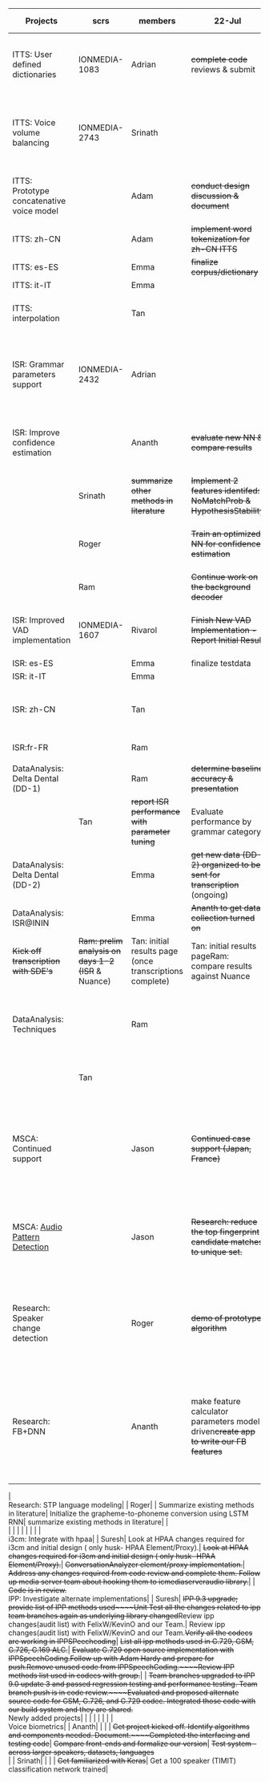 **Projects**| **scrs**| **members**| **22-Jul**| **5-Aug**| ~~**19-Aug  **~~ **26-Aug**| **9-Sep**| **23-Sep**| **30-Sep**  
---|---|---|---|---|---|---|---|---  
ITTS: User defined dictionaries | IONMEDIA-1083| Adrian| ~~complete code~~ reviews & submit| ~~address issues found in review~~ & submit|  | Fix bug reported in code-review|  | ~~Code review with new SsmlEntry (icmediaserver) and needed i3tts changes~~  
ITTS: Voice volume balancing| IONMEDIA-2743| Srinath|  |  | ~~Identify a strategy, methods that need to be changed and start code changes.~~| ~~Complete review~~ and submit code changes|  |    
ITTS: Prototype concatenative voice model|  | Adam| ~~conduct design discussion & document~~| ~~hash out concatenative model design~~[LINK](https://confluence.inin.com/display/~Adam.Paugh/Concatenative+ITTS+voice)| ~~begin implemenation of concatenative model~~|  Complete basic concatenative model builder| ~~Complete basic concatenative model builder~~| ~~Add features to concatenative model builder~~  
ITTS: zh-CN|  | Adam| ~~implement word tokenization for zh-CN ITTS~~| ~~zh-CN tokenizer support~~| ~~zh-CN tokenizer support~~| ~~zh-CN tokenizer support~~| ~~zh-CN tokenizer support~~| ~~zh-CN tokenizer support~~  
ITTS: es-ES|  | Emma| ~~finalize corpus/dictionary~~|   |  | CAD syntax upgrades| ~~CAD syntax upgrades~~|     
ITTS: it-IT|  | Emma|  |  |  |  |  |    
ITTS: interpolation|  | Tan|  | analysis of interpolation issue: how the MCEPs affect the spectrum|  |  |  |    
 |  |  |  |  |  |  |  |    
ISR: Grammar parameters support| IONMEDIA-2432| Adrian|  | ~~analyze the requirements and clarify the scope~~~~evaluate the code changes that need to be done~~| ~~Identify a list of parameters and grammars where this feature will be supported~~|   |  |    
ISR: Improve confidence estimation|  | Ananth| ~~evaluate new NN & compare results~~| ~~Work with Srinath/Ram on coding up new features and creating dataset for training~~|   | ~~Complete & submit code changes in review~~|  | ~~Study features' behavior under simple v/s complex grammar conditions~~  
 |  | Srinath| ~~summarize other methods in literature~~| ~~Implement 2 features identifed: NoMatchProb & HypothesisStability~~|  |  |  |    
 |  | Roger|  | ~~Train an optimized NN for confidence estimation~~| ~~Identify the best feature set and redo the parameter optimization~~|  Continue to support model building if the dataset is available|  |    
 |  | Ram|  | ~~Continue work on the background decoder~~|   |  |  |    
ISR: Improved VAD implementation| IONMEDIA-1607| Rivarol| ~~Finish New VAD Implementation - Report Initial Result~~| ~~Re-implement sensitivity for CepstrumVAD~~| ~~Investigate Keras for DNN based VAD~~  | Address comments in code-review & submit~~Error analysis of NN-VAD with transient noises~~|   |    
ISR: es-ES|  | Emma| finalize testdata|  |  |  |  |    
ISR: it-IT|  | Emma|  |  |  |  |  |    
ISR: zh-CN|  | Tan|  | Test character-based grammarTest asr benchmarks w character-based model| ~~asr grammar testing~~|  asr benchmarks|  |    
ISR:fr-FR|  | Ram|  |  |  | asr benchmarks| asr benchmarks|    
 |  |  |  |  |  |  |  |    
DataAnalysis: Delta Dental (DD-1)|  | Ram| ~~determine baseline accuracy & presentation~~|  |  |  | Ram: Error Category Analysis|    
 |  | Tan| ~~report ISR performance with parameter tuning~~|  Evaluate performance by grammar category| ~~Evaluate performance by grammar category~~|   | Emma: Error Category Analysis|    
DataAnalysis: Delta Dental (DD-2)|  | Emma| ~~get new data (DD-2) organized to be sent for transcription~~ (ongoing)| Kick off transcription with LionBridge| Kick off transcription with LionBridge|  |  |    
DataAnalysis: ISR@ININ|  | Emma| ~~Ananth to get data collection turned on~~| ~~Ongoing data collection;~~  
~~Kick off transcription with SDE's~~| ~~Ram: prelim analysis on days 1-2 (ISR~~ & Nuance)| Tan: initial results page (once transcriptions complete)| Tan: initial results pageRam: compare results against Nuance|    
DataAnalysis: Techniques|  | Ram|  | Literature survey on choosing training data when no transcription;~~Draft initial suite of scripts for prepping initial data/results~~| ~~Signal to Noise Ratio Tool~~  | ~~Ram: check in tools~~|   |    
 |  | Tan|  |  | ~~Timeout 'silence' Detector Tool~~|   | check in timeout 'silence' detector tool|    
 |  |  |  |  |  |  |  |    
MSCA: Continued support|  | Jason| ~~Continued case support (Japan, France)~~| ~~Continued case support (US, Japan, France)~~| ~~Continued case support (France, Japan, Brazil, LATAM PC)~~| ~~Continued case support, research[IONMEDIA-2796](https://devjira.inin.com/browse/IONMEDIA-2796)~~| ~~Continued case support,~~ implementation of [IONMEDIA-2796](https://devjira.inin.com/browse/IONMEDIA-2796) (pushed to Q4 since it's more complex and has many existing issues)| ~~Continued case support~~  
MSCA: [Audio Pattern Detection](https://confluence.inin.com/display/~Jason.McDowell/Audio+Pattern+Detection)|  | Jason| ~~Research: reduce the top fingerprint candidate matches to unique set.~~| ~~Determine how to weed out poor (auto-generated) fingerprint candidates~~| ~~Code heuristics to weed out poor fingerprints and validate confidence results~~|  Methodology documentation and ~~review implementation options~~|   | (implementation for Q4)  
 |  |  |  |  |  |  |  |    
Research: Speaker change detection|  | Roger| ~~demo of prototype algorithm~~| ~~Tabulate SCD accuracy on TIMIT using NNSC-based patented method~~| ~~Switch the similar methodology of NNSC-based SCD from TIMIT to YOHO and get baseline accuracy~~| ~~Get best speaker classifier using YOHO and prepare the real meeting data~~| ~~Identify the major difference between ideal and real-world dataset~~|  Demo SCD on meeting data  
Research: FB+DNN|  | Ananth| make feature calculator parameters model driven~~create app to write our FB features~~|   | Work with Naresh/Rivarol on building a model model based on FB features.(Found discrepancy in Ananth & Naresh's builds)| ~~Sort out differences~~ and get an initial model trained.Prep for testing in i3asr.| prep for testing in i3asr(Not yet needed, we've not been able to build a better model)  
|    
Research: STP language modeling|  | Roger|  | Summarize existing methods in literature| Initialize the grapheme-to-phoneme conversion using LSTM RNN| summarize existing methods in literature|  |    
 |  |  |  |  |  |  |  |    
i3cm: Integrate with hpaa|  | Suresh| Look at HPAA changes required for i3cm and initial design ( only husk- HPAA Element/Proxy).| ~~Look at HPAA changes required for i3cm and initial design ( only husk- HPAA Element/Proxy).~~| ~~ConversationAnalyzer element/proxy implementation.~~| ~~Address any changes required from code review and complete them. Follow up media server team about hooking them to icmediaserveraudio library.~~|   | ~~Code is in review.~~  
IPP: Investigate alternate implementations|  | Suresh| ~~IPP 9.3 upgrade; provide list of IPP methods used~~~~Unit Test all the changes related to ipp team branches again as  underlying library changed~~Review ipp changes(audit list) with FelixW/KevinO and our Team.| Review ipp changes(audit list) with FelixW/KevinO and our Team.~~Verify all the codecs are working in IPPSPeechcoding~~| ~~List all ipp methods used in G.729, GSM, G.726, G.169 ALC.~~| ~~Evaluate G.729 open source implementation with IPPSpeechCoding.~~~~Follow up with Adam Hardy and prepare for push.~~~~Remove unused code from IPPSpeechCoding.~~~~Review IPP methods list used in codecs with group.~~|   | ~~Team branches upgraded to IPP 9.0 update 3 and passed regression testing and performance testing. Team branch push is in code review.~~~~Evaluated and proposed alternate source code for GSM, G.726, and G.729 codec. Integrated those code with our build system and they are shared.~~      
Newly added projects|  |  |  |  |  |  |  |    
Voice biometrics|  | Ananth|  |  |  | ~~Get project kicked off. Identify algorithms and components needed. Document.~~~~Completed the interfacing and testing code~~| ~~Compare front-ends and formalize our version~~| ~~Test system - across larger speakers, datasets, languages~~  
 |  | Srinath|  |  |  | ~~Get familiarized with Keras~~|  Get a 100 speaker (TIMIT) classification network trained|  
